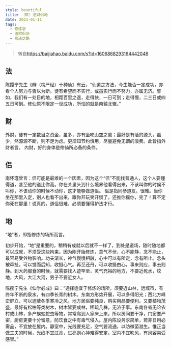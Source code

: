 ```yaml
---
style: bountiful
title: 〔转〕法财侣地
date: 2021-01-11
tags:
  - 修炼学
  - 法财侣地
  - 修道之路
---
```


> 转自<https://baijiahao.baidu.com/s?id=1606868293164442048>

## 法

陈撄宁先生《辨（楞严经）十种仙》有云，“仙道之方法，今生能否一定成功，亦看个人努力与否以为断。徒有希望而不实行，或虽实行而不努力，亦属无济。譬如，我们有一处目的地，相距百里之遥，走得快，一日可到；走得慢，二三日或四五日可到。修仙原不限定一世成功，所怕的就是南辕北辙。”

## 财

外财，徒有一定数目之资金，虽多，亦有坐吃山空之患；最好是有活的源头，虽少，然源源不断，则不足为虑。更须知节约慎用，尽量避免无谓的浪费。此皆指外财者言。
内财，好的身体是修仙所必备的条件。

## 侣

南怀瑾曾言：侣可能是最难的一个因素，因为这个“侣”不能找普通人，这个人要懂得道，甚至他的道比你高。你在关里头到什么境界他看得出来，不该叫你的时候不叫你，不该动你的时候不动你，这才能够做道侣。
侣是指同参道友，很难。当你坐在那里入定，别人也看不出来，跟你开玩笑开惯了，还推你摇你，完了！算不定你死在那里！说真的，道侣很难，必须要懂得护法才行。

## 地

“地”者，即指修炼的场所而言。

初步开始，“地”是重要的，稍稍有成就以后就不一样了，到处是道场，随时随地都可以成就，不须受这些拘束。因为刚开始修炼，意气不伏，心不能静，念不能止，最容易受外物影响。功夫渐长，神气慢慢相融，心中可以有所定，念有所止。念头被牵扯，可以觉而后知，收摄心气。再至还丹，可以收摄由心，事来则应，事去则静。到大药服食的时候，就需要找人迹罕至，灵气充裕的地方，不要近死水，坟地，大风，大江大河，男子不要近女人。

陈撄宁先生《仙学必成》曰：“选择适宜于修炼的场所，须要近山林，远城市，有终年不断的泉水，有四季长青的树木。东南方形势开展，可以多得阳光；西北方峰峦屏立，可以遮蔽冬季寒冷之风。地方民俗要纯良，购买用品要便利。又要植物茂盛，最好有松柏等类树木，树木皆要成林，稀疏几株，无济于事。东南各省无论农村或山林，多产蜈蚣蛇虫等物，常常爬到人家床上来，所以房间要干净，门窗要严密，厨房更要十分留意，防饮食之中有毒气侵入。屋内陈设务求简单，若非日用必需品，不宜放在屋内。静室中，光线要充足，空气要流通，以防微菌滋生。惟正当做工夫的时候，光线不宜过亮，过亮则心神难得安定。室内不宜吹风，有风容易受感冒。”
